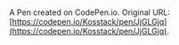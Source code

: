 # 

A Pen created on CodePen.io. Original URL: [https://codepen.io/Kosstack/pen/JjGLGjq](https://codepen.io/Kosstack/pen/JjGLGjq).


